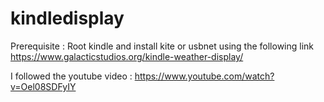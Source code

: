 # kindledisplay
Prerequisite :
Root kindle and install kite or usbnet using the following link
https://www.galacticstudios.org/kindle-weather-display/

I followed the youtube video :
https://www.youtube.com/watch?v=Oel08SDFyIY


